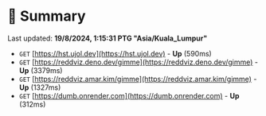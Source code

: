 # 📖 Summary
Last updated: **19/8/2024, 1:15:31 PTG "Asia/Kuala_Lumpur"**

- `GET` [https://hst.ujol.dev](https://hst.ujol.dev) - **Up** (590ms)
- `GET` [https://reddviz.deno.dev/gimme](https://reddviz.deno.dev/gimme) - **Up** (3379ms)
- `GET` [https://reddviz.amar.kim/gimme](https://reddviz.amar.kim/gimme) - **Up** (1327ms)
- `GET` [https://dumb.onrender.com](https://dumb.onrender.com) - **Up** (312ms)

